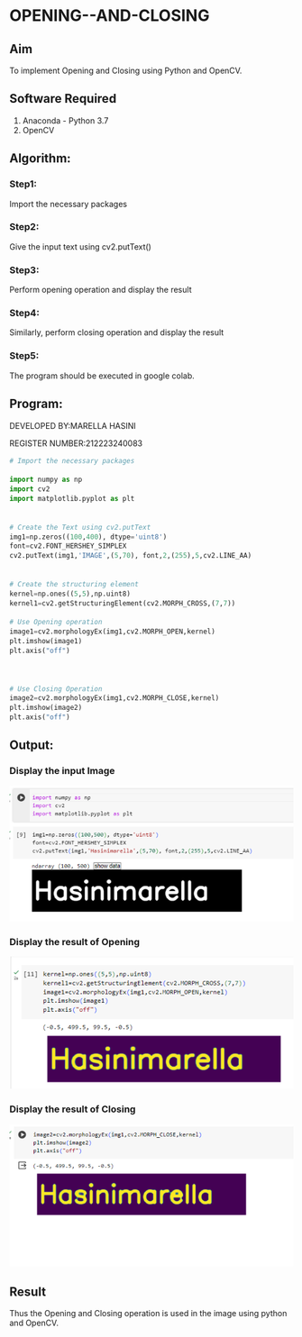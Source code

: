 # OPENING--AND-CLOSING
## Aim
To implement Opening and Closing using Python and OpenCV.

## Software Required
1. Anaconda - Python 3.7
2. OpenCV
## Algorithm:
### Step1:

Import the necessary packages

### Step2:

Give the input text using cv2.putText()

### Step3:
Perform opening operation and display the result

### Step4:

Similarly, perform closing operation and display the result

### Step5:

The program should be executed in google colab.
 
## Program:
DEVELOPED BY:MARELLA HASINI

REGISTER NUMBER:212223240083
``` Python
# Import the necessary packages

import numpy as np
import cv2
import matplotlib.pyplot as plt


# Create the Text using cv2.putText
img1=np.zeros((100,400), dtype='uint8')
font=cv2.FONT_HERSHEY_SIMPLEX
cv2.putText(img1,'IMAGE',(5,70), font,2,(255),5,cv2.LINE_AA)


# Create the structuring element
kernel=np.ones((5,5),np.uint8)
kernel1=cv2.getStructuringElement(cv2.MORPH_CROSS,(7,7))

# Use Opening operation
image1=cv2.morphologyEx(img1,cv2.MORPH_OPEN,kernel)
plt.imshow(image1)
plt.axis("off")



# Use Closing Operation
image2=cv2.morphologyEx(img1,cv2.MORPH_CLOSE,kernel)
plt.imshow(image2)
plt.axis("off")
```
## Output:

### Display the input Image
![OUTPUT](<Screenshot 2024-04-17 085126.png>)

### Display the result of Opening
![OUTPUT](<Screenshot 2024-04-17 085133.png>)

### Display the result of Closing
![OUTPUT](<Screenshot 2024-04-17 085137.png>)

## Result
Thus the Opening and Closing operation is used in the image using python and OpenCV.
